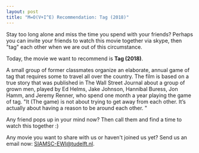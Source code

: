 ```yaml
---
layout: post
title: "M=O(V+I^E) Recommendation: Tag (2018)"
---
```


Stay too long alone and miss the time you spend with your friends? Perhaps you can invite your friends to watch this movie together via skype, then "tag" each other when we are out of this circumstance.   

Today, the movie we want to recommend is **Tag (2018)**.

A small group of former classmates organize an elaborate, annual game of tag that requires some to travel all over the country. The film is based on a true story that was published in The Wall Street Journal about a group of grown men, played by Ed Helms, Jake Johnson, Hannibal Buress, Jon Hamm, and Jeremy Renner, who spend one month a year playing the game of tag. "It (The game) is not about trying to get away from each other. It’s actually about having a reason to be around each other. "

Any friend pops up in your mind now? Then call them and find a time to watch this together :) 

Any movie you want to share with us or haven't joined us yet? Send us an email now: [SIAMSC-EWI@tudelft.nl].

[SIAMSC-EWI@tudelft.nl]: mailto:SIAMSC-EWI@tudelft.nl
